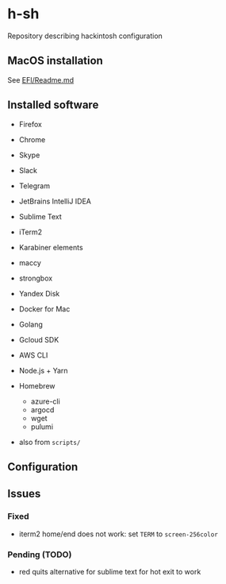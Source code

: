 # h-sh

Repository describing hackintosh configuration

## MacOS installation

See [EFI/Readme.md](EFI/Readme.md)

## Installed software

* Firefox
* Chrome

* Skype
* Slack
* Telegram

* JetBrains IntelliJ IDEA
* Sublime Text

* iTerm2

* Karabiner elements

* maccy

* strongbox

* Yandex Disk

* Docker for Mac

* Golang

* Gcloud SDK

* AWS CLI

* Node.js + Yarn

* Homebrew
    * azure-cli
    * argocd
    * wget
    * pulumi

+ also from `scripts/`

## Configuration

## Issues

### Fixed

* iterm2 home/end does not work: set `TERM` to `screen-256color`

### Pending (TODO)

* red quits alternative for sublime text for hot exit to work
